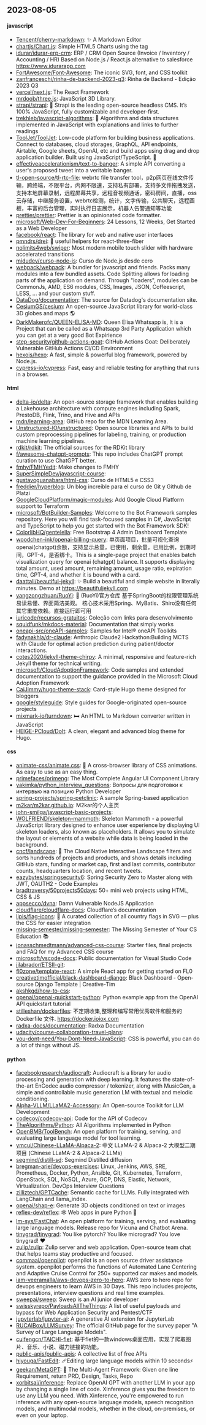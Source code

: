 ## 2023-08-05

#### javascript
* [Tencent/cherry-markdown](https://github.com/Tencent/cherry-markdown): ✨ A Markdown Editor
* [chartjs/Chart.js](https://github.com/chartjs/Chart.js): Simple HTML5 Charts using the <canvas> tag
* [idurar/idurar-erp-crm](https://github.com/idurar/idurar-erp-crm): ERP / CRM Open Source (Invoice / Inventory / Accounting / HR) Based on Node.js / React.js alternative to salesforce https://www.idurarapp.com
* [FortAwesome/Font-Awesome](https://github.com/FortAwesome/Font-Awesome): The iconic SVG, font, and CSS toolkit
* [zanfranceschi/rinha-de-backend-2023-q3](https://github.com/zanfranceschi/rinha-de-backend-2023-q3): Rinha de Backend - Edição 2023 Q3
* [vercel/next.js](https://github.com/vercel/next.js): The React Framework
* [mrdoob/three.js](https://github.com/mrdoob/three.js): JavaScript 3D Library.
* [strapi/strapi](https://github.com/strapi/strapi): 🚀 Strapi is the leading open-source headless CMS. It’s 100% JavaScript, fully customizable and developer-first.
* [trekhleb/javascript-algorithms](https://github.com/trekhleb/javascript-algorithms): 📝 Algorithms and data structures implemented in JavaScript with explanations and links to further readings
* [ToolJet/ToolJet](https://github.com/ToolJet/ToolJet): Low-code platform for building business applications. Connect to databases, cloud storages, GraphQL, API endpoints, Airtable, Google sheets, OpenAI, etc and build apps using drag and drop application builder. Built using JavaScript/TypeScript. 🚀
* [effectiveaccelerationism/text-to-banger](https://github.com/effectiveaccelerationism/text-to-banger): A simple API converting a user's proposed tweet into a veritable banger.
* [tl-open-source/tl-rtc-file](https://github.com/tl-open-source/tl-rtc-file): webrtc file transfer tool，p2p网页在线文件传输，跨终端，不限平台，内网不限速，支持私有部署，支持多文件拖拽发送，支持本地屏幕录制，远程屏幕共享，远程音视频通话，密码房间，直播，oss云存储，中继服务设置，webrtc检测，统计，文字传输，公共聊天，远程画板，丰富的后台管理，实时执行日志展示，机器人告警通知等功能
* [prettier/prettier](https://github.com/prettier/prettier): Prettier is an opinionated code formatter.
* [microsoft/Web-Dev-For-Beginners](https://github.com/microsoft/Web-Dev-For-Beginners): 24 Lessons, 12 Weeks, Get Started as a Web Developer
* [facebook/react](https://github.com/facebook/react): The library for web and native user interfaces
* [pmndrs/drei](https://github.com/pmndrs/drei): 🥉 useful helpers for react-three-fiber
* [nolimits4web/swiper](https://github.com/nolimits4web/swiper): Most modern mobile touch slider with hardware accelerated transitions
* [midudev/curso-node-js](https://github.com/midudev/curso-node-js): Curso de Node.js desde cero
* [webpack/webpack](https://github.com/webpack/webpack): A bundler for javascript and friends. Packs many modules into a few bundled assets. Code Splitting allows for loading parts of the application on demand. Through "loaders", modules can be CommonJs, AMD, ES6 modules, CSS, Images, JSON, Coffeescript, LESS, ... and your custom stuff.
* [DataDog/documentation](https://github.com/DataDog/documentation): The source for Datadog's documentation site.
* [CesiumGS/cesium](https://github.com/CesiumGS/cesium): An open-source JavaScript library for world-class 3D globes and maps 🌎
* [DarkMakerofc/QUEEN-ELISA-MD](https://github.com/DarkMakerofc/QUEEN-ELISA-MD): Queen Elisa Whatsapp is, It is a Project that can be called as a Whatsapp 3rd Party Application which you can get at a very good Bot Expirience
* [step-security/github-actions-goat](https://github.com/step-security/github-actions-goat): GitHub Actions Goat: Deliberately Vulnerable GitHub Actions CI/CD Environment
* [hexojs/hexo](https://github.com/hexojs/hexo): A fast, simple & powerful blog framework, powered by Node.js.
* [cypress-io/cypress](https://github.com/cypress-io/cypress): Fast, easy and reliable testing for anything that runs in a browser.

#### html
* [delta-io/delta](https://github.com/delta-io/delta): An open-source storage framework that enables building a Lakehouse architecture with compute engines including Spark, PrestoDB, Flink, Trino, and Hive and APIs
* [mdn/learning-area](https://github.com/mdn/learning-area): GitHub repo for the MDN Learning Area.
* [Unstructured-IO/unstructured](https://github.com/Unstructured-IO/unstructured): Open source libraries and APIs to build custom preprocessing pipelines for labeling, training, or production machine learning pipelines.
* [rdkit/rdkit](https://github.com/rdkit/rdkit): The official sources for the RDKit library
* [f/awesome-chatgpt-prompts](https://github.com/f/awesome-chatgpt-prompts): This repo includes ChatGPT prompt curation to use ChatGPT better.
* [fmhy/FMHYedit](https://github.com/fmhy/FMHYedit): Make changes to FMHY
* [SuperSimpleDev/javascript-course](https://github.com/SuperSimpleDev/javascript-course): 
* [gustavoguanabara/html-css](https://github.com/gustavoguanabara/html-css): Curso de HTML5 e CSS3
* [freddier/hyperblog](https://github.com/freddier/hyperblog): Un blog increíble para el curso de Git y Github de Platzi
* [GoogleCloudPlatform/magic-modules](https://github.com/GoogleCloudPlatform/magic-modules): Add Google Cloud Platform support to Terraform
* [microsoft/BotBuilder-Samples](https://github.com/microsoft/BotBuilder-Samples): Welcome to the Bot Framework samples repository. Here you will find task-focused samples in C#, JavaScript and TypeScript to help you get started with the Bot Framework SDK!
* [ColorlibHQ/gentelella](https://github.com/ColorlibHQ/gentelella): Free Bootstrap 4 Admin Dashboard Template
* [woodchen-ink/openai-billing-query](https://github.com/woodchen-ink/openai-billing-query): 单页面项目，批量可视化查询openai(chatgpt)余额，支持显示总量，已使用，剩余量，已用比例，到期时间，GPT-4，是否绑卡。This is a single-page project that enables batch visualization query for openai (chatgpt) balance. It supports displaying total amount, used amount, remaining amount, usage ratio, expiration time, GPT-4, and whether it is bound with a card.
* [daattali/beautiful-jekyll](https://github.com/daattali/beautiful-jekyll): ✨ Build a beautiful and simple website in literally minutes. Demo at https://beautifuljekyll.com
* [yangzongzhuan/RuoYi](https://github.com/yangzongzhuan/RuoYi): 🎉 (RuoYi)官方仓库 基于SpringBoot的权限管理系统 易读易懂、界面简洁美观。 核心技术采用Spring、MyBatis、Shiro没有任何其它重度依赖。直接运行即可用
* [iuricode/recursos-gratuitos](https://github.com/iuricode/recursos-gratuitos): Coleção com links para desenvolvimento
* [squidfunk/mkdocs-material](https://github.com/squidfunk/mkdocs-material): Documentation that simply works
* [oneapi-src/oneAPI-samples](https://github.com/oneapi-src/oneAPI-samples): Samples for Intel® oneAPI Toolkits
* [fadynakhla/dr-claude](https://github.com/fadynakhla/dr-claude): Anthropic Claude2 Hackathon:Building MCTS with Claude for optimal action prediction during patient/doctor interactions.
* [cotes2020/jekyll-theme-chirpy](https://github.com/cotes2020/jekyll-theme-chirpy): A minimal, responsive and feature-rich Jekyll theme for technical writing.
* [microsoft/CloudAdoptionFramework](https://github.com/microsoft/CloudAdoptionFramework): Code samples and extended documentation to support the guidance provided in the Microsoft Cloud Adoption Framework
* [CaiJimmy/hugo-theme-stack](https://github.com/CaiJimmy/hugo-theme-stack): Card-style Hugo theme designed for bloggers
* [google/styleguide](https://github.com/google/styleguide): Style guides for Google-originated open-source projects
* [mixmark-io/turndown](https://github.com/mixmark-io/turndown): 🛏 An HTML to Markdown converter written in JavaScript
* [HEIGE-PCloud/DoIt](https://github.com/HEIGE-PCloud/DoIt): A clean, elegant and advanced blog theme for Hugo.

#### css
* [animate-css/animate.css](https://github.com/animate-css/animate.css): 🍿 A cross-browser library of CSS animations. As easy to use as an easy thing.
* [primefaces/primeng](https://github.com/primefaces/primeng): The Most Complete Angular UI Component Library
* [yakimka/python_interview_questions](https://github.com/yakimka/python_interview_questions): Вопросы для подготовки к интервью на позицию Python Developer
* [spring-projects/spring-petclinic](https://github.com/spring-projects/spring-petclinic): A sample Spring-based application
* [m2kar/m2kar.github.io](https://github.com/m2kar/m2kar.github.io): M2kar的个人主页
* [john-smilga/javascript-basic-projects](https://github.com/john-smilga/javascript-basic-projects): 
* [WOLFRIEND/skeleton-mammoth](https://github.com/WOLFRIEND/skeleton-mammoth): Skeleton Mammoth - a powerful JavaScript library designed to enhance user experience by displaying UI skeleton loaders, also known as placeholders. It allows you to simulate the layout or elements of a website while data is being loaded in the background.
* [cncf/landscape](https://github.com/cncf/landscape): 🌄 The Cloud Native Interactive Landscape filters and sorts hundreds of projects and products, and shows details including GitHub stars, funding or market cap, first and last commits, contributor counts, headquarters location, and recent tweets.
* [eazybytes/springsecurity6](https://github.com/eazybytes/springsecurity6): Spring Security Zero to Master along with JWT, OAUTH2 - Code Examples
* [bradtraversy/50projects50days](https://github.com/bradtraversy/50projects50days): 50+ mini web projects using HTML, CSS & JS
* [appsecco/dvna](https://github.com/appsecco/dvna): Damn Vulnerable NodeJS Application
* [cloudflare/cloudflare-docs](https://github.com/cloudflare/cloudflare-docs): Cloudflare’s documentation
* [lipis/flag-icons](https://github.com/lipis/flag-icons): 🎏 A curated collection of all country flags in SVG — plus the CSS for easier integration
* [missing-semester/missing-semester](https://github.com/missing-semester/missing-semester): The Missing Semester of Your CS Education 📚
* [jonasschmedtmann/advanced-css-course](https://github.com/jonasschmedtmann/advanced-css-course): Starter files, final projects and FAQ for my Advanced CSS course
* [microsoft/vscode-docs](https://github.com/microsoft/vscode-docs): Public documentation for Visual Studio Code
* [jjlabrador/ETSII-git](https://github.com/jjlabrador/ETSII-git): 
* [fl0zone/template-react](https://github.com/fl0zone/template-react): A simple React app for getting started on FL0
* [creativetimofficial/black-dashboard-django](https://github.com/creativetimofficial/black-dashboard-django): Black Dashboard - Open-source Django Template | Creative-Tim
* [akshkgd/how-to-css](https://github.com/akshkgd/how-to-css): 
* [openai/openai-quickstart-python](https://github.com/openai/openai-quickstart-python): Python example app from the OpenAI API quickstart tutorial
* [stilleshan/dockerfiles](https://github.com/stilleshan/dockerfiles): 不定期收集,整理和编写常用优秀软件和服务的 Dockerfile 文件. https://docker.ioiox.com
* [radxa-docs/documentation](https://github.com/radxa-docs/documentation): Radxa Documentation
* [udacity/course-collaboration-travel-plans](https://github.com/udacity/course-collaboration-travel-plans): 
* [you-dont-need/You-Dont-Need-JavaScript](https://github.com/you-dont-need/You-Dont-Need-JavaScript): CSS is powerful, you can do a lot of things without JS.

#### python
* [facebookresearch/audiocraft](https://github.com/facebookresearch/audiocraft): Audiocraft is a library for audio processing and generation with deep learning. It features the state-of-the-art EnCodec audio compressor / tokenizer, along with MusicGen, a simple and controllable music generation LM with textual and melodic conditioning.
* [Alpha-VLLM/LLaMA2-Accessory](https://github.com/Alpha-VLLM/LLaMA2-Accessory): An Open-source Toolkit for LLM Development
* [codecov/codecov-api](https://github.com/codecov/codecov-api): Code for the API of Codecov
* [TheAlgorithms/Python](https://github.com/TheAlgorithms/Python): All Algorithms implemented in Python
* [OpenBMB/ToolBench](https://github.com/OpenBMB/ToolBench): An open platform for training, serving, and evaluating large language model for tool learning.
* [ymcui/Chinese-LLaMA-Alpaca-2](https://github.com/ymcui/Chinese-LLaMA-Alpaca-2): 中文 LLaMA-2 & Alpaca-2 大模型二期项目 (Chinese LLaMA-2 & Alpaca-2 LLMs)
* [segmind/distill-sd](https://github.com/segmind/distill-sd): Segmind Distilled diffusion
* [bregman-arie/devops-exercises](https://github.com/bregman-arie/devops-exercises): Linux, Jenkins, AWS, SRE, Prometheus, Docker, Python, Ansible, Git, Kubernetes, Terraform, OpenStack, SQL, NoSQL, Azure, GCP, DNS, Elastic, Network, Virtualization. DevOps Interview Questions
* [zilliztech/GPTCache](https://github.com/zilliztech/GPTCache): Semantic cache for LLMs. Fully integrated with LangChain and llama_index.
* [openai/shap-e](https://github.com/openai/shap-e): Generate 3D objects conditioned on text or images
* [reflex-dev/reflex](https://github.com/reflex-dev/reflex): 🕸 Web apps in pure Python 🐍
* [lm-sys/FastChat](https://github.com/lm-sys/FastChat): An open platform for training, serving, and evaluating large language models. Release repo for Vicuna and Chatbot Arena.
* [tinygrad/tinygrad](https://github.com/tinygrad/tinygrad): You like pytorch? You like micrograd? You love tinygrad! ❤️
* [zulip/zulip](https://github.com/zulip/zulip): Zulip server and web application. Open-source team chat that helps teams stay productive and focused.
* [commaai/openpilot](https://github.com/commaai/openpilot): openpilot is an open source driver assistance system. openpilot performs the functions of Automated Lane Centering and Adaptive Cruise Control for 250+ supported car makes and models.
* [iam-veeramalla/aws-devops-zero-to-hero](https://github.com/iam-veeramalla/aws-devops-zero-to-hero): AWS zero to hero repo for devops engineers to learn AWS in 30 Days. This repo includes projects, presentations, interview questions and real time examples.
* [sweepai/sweep](https://github.com/sweepai/sweep): Sweep is an AI junior developer
* [swisskyrepo/PayloadsAllTheThings](https://github.com/swisskyrepo/PayloadsAllTheThings): A list of useful payloads and bypass for Web Application Security and Pentest/CTF
* [jupyterlab/jupyter-ai](https://github.com/jupyterlab/jupyter-ai): A generative AI extension for JupyterLab
* [RUCAIBox/LLMSurvey](https://github.com/RUCAIBox/LLMSurvey): The official GitHub page for the survey paper "A Survey of Large Language Models".
* [cuifengcn/TAICHI-flet](https://github.com/cuifengcn/TAICHI-flet): 基于flet的一款windows桌面应用，实现了爬取图片、音乐、小说、磁力链接的功能。
* [public-apis/public-apis](https://github.com/public-apis/public-apis): A collective list of free APIs
* [hiyouga/FastEdit](https://github.com/hiyouga/FastEdit): 🩹Editing large language models within 10 seconds⚡
* [geekan/MetaGPT](https://github.com/geekan/MetaGPT): 🌟 The Multi-Agent Framework: Given one line Requirement, return PRD, Design, Tasks, Repo
* [xorbitsai/inference](https://github.com/xorbitsai/inference): Replace OpenAI GPT with another LLM in your app by changing a single line of code. Xinference gives you the freedom to use any LLM you need. With Xinference, you're empowered to run inference with any open-source language models, speech recognition models, and multimodal models, whether in the cloud, on-premises, or even on your laptop.
